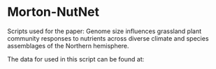 # Morton-NutNet
Scripts used for the paper: Genome size influences grassland plant community responses to nutrients across diverse climate and species assemblages of the Northern hemisphere.

The data for used in this script can be found at:
